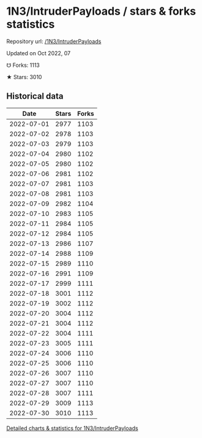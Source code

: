 # 1N3/IntruderPayloads / stars & forks statistics

Repository url: [/1N3/IntruderPayloads](https://github.com/1N3/IntruderPayloads)

Updated on Oct 2022, 07

☋ Forks: 1113

★ Stars: 3010

## Historical data
| Date | Stars | Forks |
|------|-------|-------|
| 2022-07-01 | 2977 | 1103 | 
| 2022-07-02 | 2978 | 1103 | 
| 2022-07-03 | 2979 | 1103 | 
| 2022-07-04 | 2980 | 1102 | 
| 2022-07-05 | 2980 | 1102 | 
| 2022-07-06 | 2981 | 1102 | 
| 2022-07-07 | 2981 | 1103 | 
| 2022-07-08 | 2981 | 1103 | 
| 2022-07-09 | 2982 | 1104 | 
| 2022-07-10 | 2983 | 1105 | 
| 2022-07-11 | 2984 | 1105 | 
| 2022-07-12 | 2984 | 1105 | 
| 2022-07-13 | 2986 | 1107 | 
| 2022-07-14 | 2988 | 1109 | 
| 2022-07-15 | 2989 | 1110 | 
| 2022-07-16 | 2991 | 1109 | 
| 2022-07-17 | 2999 | 1111 | 
| 2022-07-18 | 3001 | 1112 | 
| 2022-07-19 | 3002 | 1112 | 
| 2022-07-20 | 3004 | 1112 | 
| 2022-07-21 | 3004 | 1112 | 
| 2022-07-22 | 3004 | 1111 | 
| 2022-07-23 | 3005 | 1111 | 
| 2022-07-24 | 3006 | 1110 | 
| 2022-07-25 | 3006 | 1110 | 
| 2022-07-26 | 3007 | 1110 | 
| 2022-07-27 | 3007 | 1110 | 
| 2022-07-28 | 3007 | 1111 | 
| 2022-07-29 | 3009 | 1113 | 
| 2022-07-30 | 3010 | 1113 | 


[Detailed charts & statistics for 1N3/IntruderPayloads](https://reviewgithub.com/rep/1N3/IntruderPayloads)
